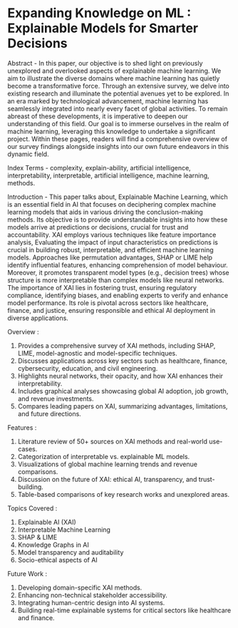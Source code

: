 # Expanding Knowledge on ML : Explainable Models for Smarter Decisions

Abstract - In this paper, our objective is to shed light on previously unexplored and overlooked aspects of explainable machine learning. We aim to illustrate the diverse domains where machine learning has quietly become a transformative force. Through an extensive survey, we delve into existing research and illuminate the potential avenues yet to be explored. In an era marked by technological advancement, machine learning has seamlessly integrated into nearly every facet of global activities. To remain abreast of these developments, it is imperative to deepen our understanding of this field. Our goal is to immerse ourselves in the realm of machine learning, leveraging this knowledge to undertake a significant project. Within these pages, readers will find a comprehensive overview of our survey findings alongside insights into our own future endeavors in this dynamic field. 

Index Terms - complexity, explain-ability, artificial intelligence, interpretability, interpretable, artificial intelligence, machine learning, methods. 

Introduction - This paper talks about, Explainable Machine Learning, which is an essential field in AI that focuses on deciphering complex machine learning models that aids in various driving the conclusion-making methods. Its objective is to provide understandable insights into how these models arrive at predictions or decisions, crucial for trust and accountability. XAI employs various techniques like feature importance analysis, Evaluating the impact of  input characteristics on predictions is crucial in building robust, interpretable, and efficient machine learning models. Approaches like permutation advantages, SHAP or LIME help identify influential features, enhancing comprehension of model behaviour. Moreover, it promotes transparent model types (e.g., decision trees) whose structure is more interpretable than complex models like neural networks. The importance of XAI lies in fostering trust, ensuring regulatory compliance, identifying biases, and enabling experts to verify and enhance  model performance. Its role is pivotal across sectors like healthcare, finance, and justice, ensuring responsible and ethical AI deployment in diverse applications. 

Overview :
1. Provides a comprehensive survey of XAI methods, including SHAP, LIME, model-agnostic and model-specific techniques.
2. Discusses applications across key sectors such as healthcare, finance, cybersecurity, education, and civil engineering.
3. Highlights neural networks, their opacity, and how XAI enhances their interpretability.
4. Includes graphical analyses showcasing global AI adoption, job growth, and revenue investments.
5. Compares leading papers on XAI, summarizing advantages, limitations, and future directions.

Features :
1. Literature review of 50+ sources on XAI methods and real-world use-cases.
2. Categorization of interpretable vs. explainable ML models.
3. Visualizations of global machine learning trends and revenue comparisons.
4. Discussion on the future of XAI: ethical AI, transparency, and trust-building.
5. Table-based comparisons of key research works and unexplored areas.

Topics Covered :
1. Explainable AI (XAI)
2. Interpretable Machine Learning
3. SHAP & LIME
4. Knowledge Graphs in AI
5. Model transparency and auditability
6. Socio-ethical aspects of AI

Future Work :
1. Developing domain-specific XAI methods.
2. Enhancing non-technical stakeholder accessibility.
3. Integrating human-centric design into AI systems.
4. Building real-time explainable systems for critical sectors like healthcare and finance.


